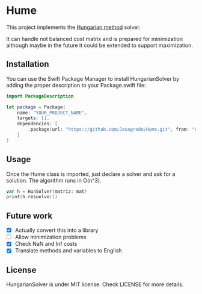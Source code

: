 # Hume

This project implements the [Hungarian method](https://en.wikipedia.org/wiki/Hungarian_algorithm) solver.

It can handle not balanced cost matrix and is prepared for minimization although maybe in the future it could be extended to support maximization.

## Installation

You can use the Swift Package Manager to install HungarianSolver by adding the proper description to your Package.swift file:

```swift
import PackageDescription

let package = Package(
    name: "YOUR_PROJECT_NAME",
    targets: [],
    dependencies: [
        .package(url: "https://github.com/Jasagredo/Hume.git", from: "0.0.2"),
    ]
)
```

## Usage

Once the Hume class is imported, just declare a solver and ask for a solution. The algorithm runs in O(n^3).

```swift
var h = HunSolver(matriz: mat)
print(h.resuelve())
```

## Future work

- [x] Actually convert this into a library
- [ ] Allow minimization problems
- [x] Check NaN and Inf costs
- [x] Translate methods and variables to English

## License

HungarianSolver is under MIT license. Check LICENSE for more details.
